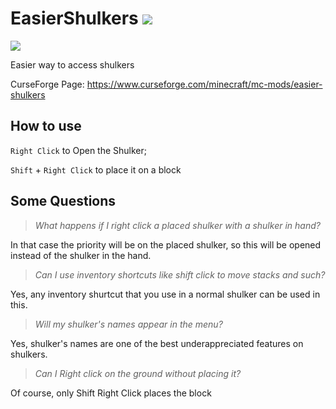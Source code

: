 # EasierShulkers ![](http://cf.way2muchnoise.eu/full_easier-shulkers_downloads.svg) 
![](http://cf.way2muchnoise.eu/versions/easier-shulkers.svg)

Easier way to access shulkers

CurseForge Page: https://www.curseforge.com/minecraft/mc-mods/easier-shulkers

## How to use
`Right Click` to Open the Shulker;

`Shift` + `Right Click` to place it on a block

## Some Questions

> *What happens if I right click a placed shulker with a shulker in hand?*

In that case the priority will be on the placed shulker, so this will be opened instead of the shulker in the hand.

> *Can I use inventory shortcuts like shift click to move stacks and such?*

Yes, any inventory shurtcut that you use in a normal shulker can be used in this.

> *Will my shulker's names appear in the menu?*

Yes, shulker's names are one of the best underappreciated features on shulkers.

> *Can I Right click on the ground without placing it?*

Of course, only Shift Right Click places the block
